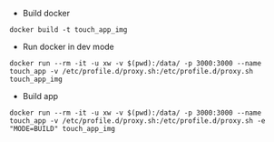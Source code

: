 - Build docker
```
docker build -t touch_app_img
```
- Run docker in dev mode
```
docker run --rm -it -u xw -v $(pwd):/data/ -p 3000:3000 --name touch_app -v /etc/profile.d/proxy.sh:/etc/profile.d/proxy.sh touch_app_img
```
- Build app
```
docker run --rm -it -u xw -v $(pwd):/data/ -p 3000:3000 --name touch_app -v /etc/profile.d/proxy.sh:/etc/profile.d/proxy.sh -e "MODE=BUILD" touch_app_img
```
